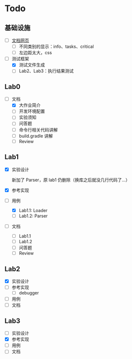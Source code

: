 # Todo

## 基础设施

- [ ] [文档网页](https://amnore.github.io/VJVM)
  - [ ] 不同类别的显示：info、tasks、critical
  - [ ] 左边距太大，css
- [ ] 测试框架
  - [x] 测试文件生成
  - [ ] Lab2、Lab3：执行结果测试

## Lab0

- [ ] 文档
  - [x] 大作业简介
  - [ ] 开发环境配置
  - [ ] 实验须知
  - [ ] 问答题
  - [ ] 命令行相关代码讲解
  - [ ] build.gradle 讲解
  - [ ] Review

## Lab1

- [x] 实验设计

  新加了 Parser，原 lab1 仍删除（换库之后就没几行代码了...）

- [x] 参考实现
- [ ] 用例
  - [x] Lab1.1: Loader
  - [ ] Lab1.2: Parser
- [ ] 文档
  - [ ] Lab1.1
  - [ ] Lab1.2
  - [ ] 问答题
  - [ ] Review

## Lab2

- [x] 实验设计
- [ ] 参考实现
  - [ ] debugger
- [ ] 用例
- [ ] 文档

## Lab3

- [ ] 实验设计
- [x] 参考实现
- [ ] 用例
- [ ] 文档
